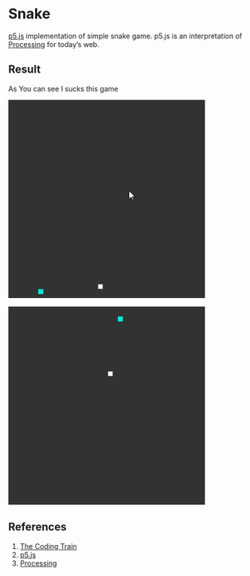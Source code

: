 # Snake

[p5.js][p5js] implementation of simple snake game. p5.js is an interpretation of 
[Processing][processing] for today’s web.


## Result

As You can see I sucks this game

![snake1][snake1]

![snake2][snake2]


## References

1. [The Coding Train][thecodetrain]
2. [p5.js][p5js]
3. [Processing][reference]

[snake1]: https://github.com/tacsio/stranger-codes/raw/master/snake/.github/snake1.gif
[snake2]: https://github.com/tacsio/stranger-codes/raw/master/snake/.github/snake2.gif


[processing]: https://processing.org/
[p5js]: https://p5js.org/
[reference]: https://processing.org/reference/
[thecodetrain]: https://thecodingtrain.com/